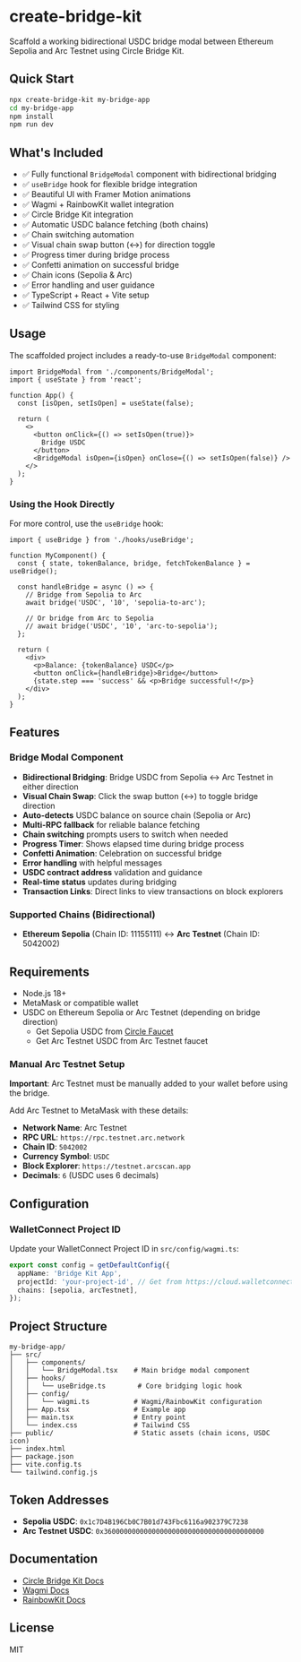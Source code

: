 # create-bridge-kit

Scaffold a working bidirectional USDC bridge modal between Ethereum Sepolia and Arc Testnet using Circle Bridge Kit.

## Quick Start

```bash
npx create-bridge-kit my-bridge-app
cd my-bridge-app
npm install
npm run dev
```

## What's Included

- ✅ Fully functional `BridgeModal` component with bidirectional bridging
- ✅ `useBridge` hook for flexible bridge integration
- ✅ Beautiful UI with Framer Motion animations
- ✅ Wagmi + RainbowKit wallet integration
- ✅ Circle Bridge Kit integration
- ✅ Automatic USDC balance fetching (both chains)
- ✅ Chain switching automation
- ✅ Visual chain swap button (↔) for direction toggle
- ✅ Progress timer during bridge process
- ✅ Confetti animation on successful bridge
- ✅ Chain icons (Sepolia & Arc)
- ✅ Error handling and user guidance
- ✅ TypeScript + React + Vite setup
- ✅ Tailwind CSS for styling

## Usage

The scaffolded project includes a ready-to-use `BridgeModal` component:

```tsx
import BridgeModal from './components/BridgeModal';
import { useState } from 'react';

function App() {
  const [isOpen, setIsOpen] = useState(false);
  
  return (
    <>
      <button onClick={() => setIsOpen(true)}>
        Bridge USDC
      </button>
      <BridgeModal isOpen={isOpen} onClose={() => setIsOpen(false)} />
    </>
  );
}
```

### Using the Hook Directly

For more control, use the `useBridge` hook:

```tsx
import { useBridge } from './hooks/useBridge';

function MyComponent() {
  const { state, tokenBalance, bridge, fetchTokenBalance } = useBridge();
  
  const handleBridge = async () => {
    // Bridge from Sepolia to Arc
    await bridge('USDC', '10', 'sepolia-to-arc');
    
    // Or bridge from Arc to Sepolia
    // await bridge('USDC', '10', 'arc-to-sepolia');
  };
  
  return (
    <div>
      <p>Balance: {tokenBalance} USDC</p>
      <button onClick={handleBridge}>Bridge</button>
      {state.step === 'success' && <p>Bridge successful!</p>}
    </div>
  );
}
```

## Features

### Bridge Modal Component

- **Bidirectional Bridging**: Bridge USDC from Sepolia ↔ Arc Testnet in either direction
- **Visual Chain Swap**: Click the swap button (↔) to toggle bridge direction
- **Auto-detects** USDC balance on source chain (Sepolia or Arc)
- **Multi-RPC fallback** for reliable balance fetching
- **Chain switching** prompts users to switch when needed
- **Progress Timer**: Shows elapsed time during bridge process
- **Confetti Animation**: Celebration on successful bridge
- **Error handling** with helpful messages
- **USDC contract address** validation and guidance
- **Real-time status** updates during bridging
- **Transaction Links**: Direct links to view transactions on block explorers

### Supported Chains (Bidirectional)

- **Ethereum Sepolia** (Chain ID: 11155111) ↔ **Arc Testnet** (Chain ID: 5042002)

## Requirements

- Node.js 18+
- MetaMask or compatible wallet
- USDC on Ethereum Sepolia or Arc Testnet (depending on bridge direction)
  - Get Sepolia USDC from [Circle Faucet](https://faucet.circle.com/)
  - Get Arc Testnet USDC from Arc Testnet faucet

### Manual Arc Testnet Setup

**Important**: Arc Testnet must be manually added to your wallet before using the bridge.

Add Arc Testnet to MetaMask with these details:
- **Network Name**: Arc Testnet
- **RPC URL**: `https://rpc.testnet.arc.network`
- **Chain ID**: `5042002`
- **Currency Symbol**: `USDC`
- **Block Explorer**: `https://testnet.arcscan.app`
- **Decimals**: `6` (USDC uses 6 decimals)

## Configuration

### WalletConnect Project ID

Update your WalletConnect Project ID in `src/config/wagmi.ts`:

```typescript
export const config = getDefaultConfig({
  appName: 'Bridge Kit App',
  projectId: 'your-project-id', // Get from https://cloud.walletconnect.com
  chains: [sepolia, arcTestnet],
});
```

## Project Structure

```
my-bridge-app/
├── src/
│   ├── components/
│   │   └── BridgeModal.tsx    # Main bridge modal component
│   ├── hooks/
│   │   └── useBridge.ts        # Core bridging logic hook
│   ├── config/
│   │   └── wagmi.ts           # Wagmi/RainbowKit configuration
│   ├── App.tsx                # Example app
│   ├── main.tsx               # Entry point
│   └── index.css              # Tailwind CSS
├── public/                    # Static assets (chain icons, USDC icon)
├── index.html
├── package.json
├── vite.config.ts
└── tailwind.config.js
```

## Token Addresses

- **Sepolia USDC**: `0x1c7D4B196Cb0C7B01d743Fbc6116a902379C7238`
- **Arc Testnet USDC**: `0x3600000000000000000000000000000000000000`

## Documentation

- [Circle Bridge Kit Docs](https://developers.circle.com/bridge-kit)
- [Wagmi Docs](https://wagmi.sh)
- [RainbowKit Docs](https://rainbowkit.com)

## License

MIT

